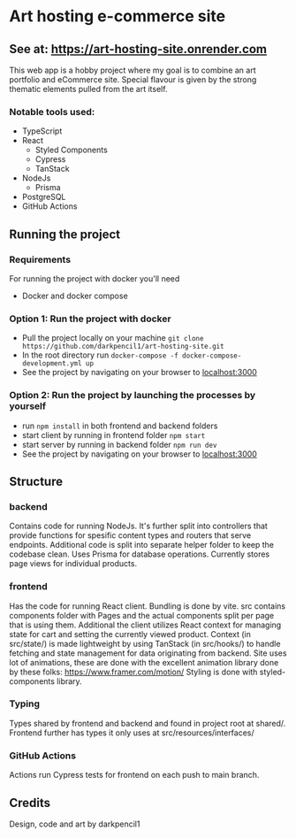 # Art hosting e-commerce site
## See at: https://art-hosting-site.onrender.com

This web app is a hobby project where my goal is to combine an art portfolio and eCommerce site.
Special flavour is given by the strong thematic elements pulled from the art itself.

### Notable tools used: 
- TypeScript
- React
  - Styled Components
  - Cypress
  - TanStack  
- NodeJs
  - Prisma
- PostgreSQL
- GitHub Actions

## Running the project
### Requirements
For running the project with docker you'll need
- Docker and docker compose

### Option 1: Run the project with docker
  - Pull the project locally on your machine
  ```git clone https://github.com/darkpencil1/art-hosting-site.git```
  - In the root directory run
  ```docker-compose -f docker-compose-development.yml up```
  - See the project by navigating on your browser to [localhost:3000](http://localhost:3000/)

### Option 2: Run the project by launching the processes by yourself
  - run ```npm install``` in both frontend and backend folders
  - start client by running in frontend folder ```npm start```
  - start server by running in backend folder ```npm run dev```
  - See the project by navigating on your browser to [localhost:3000](http://localhost:3000/)

## Structure
### backend
Contains code for running NodeJs. It's further split into controllers that provide functions for spesific content types and routers that serve endpoints. 
Additional code is split into separate helper folder to keep the codebase clean.
Uses Prisma for database operations. Currently stores page views for individual products.

### frontend
Has the code for running React client. Bundling is done by vite. src contains components folder with Pages and the actual components split per page that is using them. Additional the client utilizes React context for managing state for cart and setting the currently viewed product. Context (in src/state/) is made lightweight by using TanStack (in src/hooks/) to handle fetching and state management for data originating from backend.
Site uses lot of animations, these are done with the excellent animation library done by these folks: https://www.framer.com/motion/
Styling is done with styled-components library.

### Typing
Types shared by frontend and backend and found in project root at shared/. Frontend further has types it only uses at src/resources/interfaces/ 

### GitHub Actions
Actions run Cypress tests for frontend on each push to main branch.

## Credits
Design, code and art by darkpencil1
